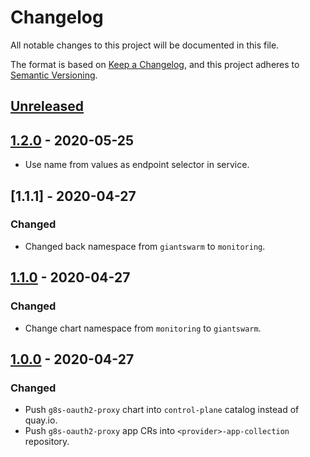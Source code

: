 # Changelog

All notable changes to this project will be documented in this file.

The format is based on [Keep a Changelog](https://keepachangelog.com/en/1.0.0/),
and this project adheres to [Semantic Versioning](https://semver.org/spec/v2.0.0.html).

## [Unreleased]

## [1.2.0] - 2020-05-25

- Use name from values as endpoint selector in service.

## [1.1.1] - 2020-04-27

### Changed

- Changed back namespace from `giantswarm` to `monitoring`.

## [1.1.0] - 2020-04-27

### Changed

- Change chart namespace from `monitoring` to `giantswarm`.

## [1.0.0] - 2020-04-27

### Changed

- Push `g8s-oauth2-proxy` chart into `control-plane` catalog instead of quay.io.
- Push `g8s-oauth2-proxy` app CRs into `<provider>-app-collection` repository.

[Unreleased]: https://github.com/giantswarm/g8s-oauth2-proxy/compare/v1.2.0...HEAD

[1.2.0]: https://github.com/giantswarm/g8s-oauth2-proxy/compare/v1.1.0...v1.2.0
[1.1.0]: https://github.com/giantswarm/g8s-oauth2-proxy/compare/v1.0.0...v1.1.0
[1.0.0]: https://github.com/giantswarm/g8s-oauth2-proxy/tag/v1.0.0
